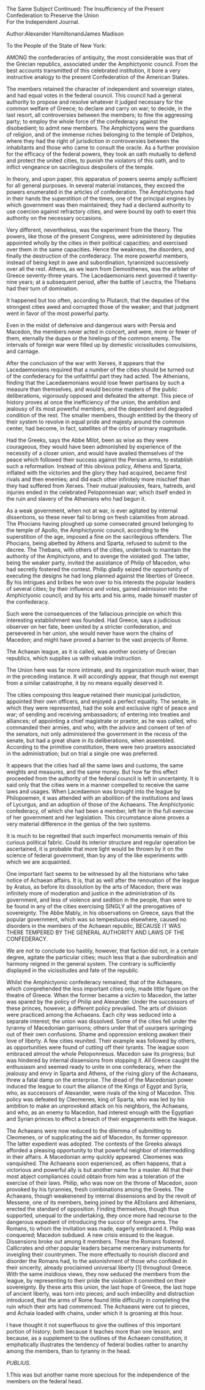The Same Subject Continued: The Insufficiency of the Present Confederation to Preserve the Union  
For the Independent Journal.

Author:Alexander HamiltonandJames Madison

To the People of the State of New York:

AMONG the confederacies of antiquity, the most considerable was that of the Grecian republics, associated under the Amphictyonic council. From the best accounts transmitted of this celebrated institution, it bore a very instructive analogy to the present Confederation of the American States.

The members retained the character of independent and sovereign states, and had equal votes in the federal council. This council had a general authority to propose and resolve whatever it judged necessary for the common welfare of Greece; to declare and carry on war; to decide, in the last resort, all controversies between the members; to fine the aggressing party; to employ the whole force of the confederacy against the disobedient; to admit new members. The Amphictyons were the guardians of religion, and of the immense riches belonging to the temple of Delphos, where they had the right of jurisdiction in controversies between the inhabitants and those who came to consult the oracle. As a further provision for the efficacy of the federal powers, they took an oath mutually to defend and protect the united cities, to punish the violators of this oath, and to inflict vengeance on sacrilegious despoilers of the temple.

In theory, and upon paper, this apparatus of powers seems amply sufficient for all general purposes. In several material instances, they exceed the powers enumerated in the articles of confederation. The Amphictyons had in their hands the superstition of the times, one of the principal engines by which government was then maintained; they had a declared authority to use coercion against refractory cities, and were bound by oath to exert this authority on the necessary occasions.

Very different, nevertheless, was the experiment from the theory. The powers, like those of the present Congress, were administered by deputies appointed wholly by the cities in their political capacities; and exercised over them in the same capacities. Hence the weakness, the disorders, and finally the destruction of the confederacy. The more powerful members, instead of being kept in awe and subordination, tyrannized successively over all the rest. Athens, as we learn from Demosthenes, was the arbiter of Greece seventy-three years. The Lacedaemonians next governed it twenty-nine years; at a subsequent period, after the battle of Leuctra, the Thebans had their turn of domination.

It happened but too often, according to Plutarch, that the deputies of the strongest cities awed and corrupted those of the weaker; and that judgment went in favor of the most powerful party.

Even in the midst of defensive and dangerous wars with Persia and Macedon, the members never acted in concert, and were, more or fewer of them, eternally the dupes or the hirelings of the common enemy. The intervals of foreign war were filled up by domestic vicissitudes convulsions, and carnage.

After the conclusion of the war with Xerxes, it appears that the Lacedaemonians required that a number of the cities should be turned out of the confederacy for the unfaithful part they had acted. The Athenians, finding that the Lacedaemonians would lose fewer partisans by such a measure than themselves, and would become masters of the public deliberations, vigorously opposed and defeated the attempt. This piece of history proves at once the inefficiency of the union, the ambition and jealousy of its most powerful members, and the dependent and degraded condition of the rest. The smaller members, though entitled by the theory of their system to revolve in equal pride and majesty around the common center, had become, in fact, satellites of the orbs of primary magnitude.

Had the Greeks, says the Abbe Milot, been as wise as they were courageous, they would have been admonished by experience of the necessity of a closer union, and would have availed themselves of the peace which followed their success against the Persian arms, to establish such a reformation. Instead of this obvious policy, Athens and Sparta, inflated with the victories and the glory they had acquired, became first rivals and then enemies; and did each other infinitely more mischief than they had suffered from Xerxes. Their mutual jealousies, fears, hatreds, and injuries ended in the celebrated Peloponnesian war; which itself ended in the ruin and slavery of the Athenians who had begun it.

As a weak government, when not at war, is ever agitated by internal dissentions, so these never fail to bring on fresh calamities from abroad. The Phocians having ploughed up some consecrated ground belonging to the temple of Apollo, the Amphictyonic council, according to the superstition of the age, imposed a fine on the sacrilegious offenders. The Phocians, being abetted by Athens and Sparta, refused to submit to the decree. The Thebans, with others of the cities, undertook to maintain the authority of the Amphictyons, and to avenge the violated god. The latter, being the weaker party, invited the assistance of Philip of Macedon, who had secretly fostered the contest. Philip gladly seized the opportunity of executing the designs he had long planned against the liberties of Greece. By his intrigues and bribes he won over to his interests the popular leaders of several cities; by their influence and votes, gained admission into the Amphictyonic council; and by his arts and his arms, made himself master of the confederacy.

Such were the consequences of the fallacious principle on which this interesting establishment was founded. Had Greece, says a judicious observer on her fate, been united by a stricter confederation, and persevered in her union, she would never have worn the chains of Macedon; and might have proved a barrier to the vast projects of Rome.

The Achaean league, as it is called, was another society of Grecian republics, which supplies us with valuable instruction.

The Union here was far more intimate, and its organization much wiser, than in the preceding instance. It will accordingly appear, that though not exempt from a similar catastrophe, it by no means equally deserved it.

The cities composing this league retained their municipal jurisdiction, appointed their own officers, and enjoyed a perfect equality. The senate, in which they were represented, had the sole and exclusive right of peace and war; of sending and receiving ambassadors; of entering into treaties and alliances; of appointing a chief magistrate or praetor, as he was called, who commanded their armies, and who, with the advice and consent of ten of the senators, not only administered the government in the recess of the senate, but had a great share in its deliberations, when assembled. According to the primitive constitution, there were two praetors associated in the administration; but on trial a single one was preferred.

It appears that the cities had all the same laws and customs, the same weights and measures, and the same money. But how far this effect proceeded from the authority of the federal council is left in uncertainty. It is said only that the cities were in a manner compelled to receive the same laws and usages. When Lacedaemon was brought into the league by Philopoemen, it was attended with an abolition of the institutions and laws of Lycurgus, and an adoption of those of the Achaeans. The Amphictyonic confederacy, of which she had been a member, left her in the full exercise of her government and her legislation. This circumstance alone proves a very material difference in the genius of the two systems.

It is much to be regretted that such imperfect monuments remain of this curious political fabric. Could its interior structure and regular operation be ascertained, it is probable that more light would be thrown by it on the science of federal government, than by any of the like experiments with which we are acquainted.

One important fact seems to be witnessed by all the historians who take notice of Achaean affairs. It is, that as well after the renovation of the league by Aratus, as before its dissolution by the arts of Macedon, there was infinitely more of moderation and justice in the administration of its government, and less of violence and sedition in the people, than were to be found in any of the cities exercising SINGLY all the prerogatives of sovereignty. The Abbe Mably, in his observations on Greece, says that the popular government, which was so tempestuous elsewhere, caused no disorders in the members of the Achaean republic, BECAUSE IT WAS THERE TEMPERED BY THE GENERAL AUTHORITY AND LAWS OF THE CONFEDERACY.

We are not to conclude too hastily, however, that faction did not, in a certain degree, agitate the particular cities; much less that a due subordination and harmony reigned in the general system. The contrary is sufficiently displayed in the vicissitudes and fate of the republic.

Whilst the Amphictyonic confederacy remained, that of the Achaeans, which comprehended the less important cities only, made little figure on the theatre of Greece. When the former became a victim to Macedon, the latter was spared by the policy of Philip and Alexander. Under the successors of these princes, however, a different policy prevailed. The arts of division were practiced among the Achaeans. Each city was seduced into a separate interest; the union was dissolved. Some of the cities fell under the tyranny of Macedonian garrisons; others under that of usurpers springing out of their own confusions. Shame and oppression erelong awaken their love of liberty. A few cities reunited. Their example was followed by others, as opportunities were found of cutting off their tyrants. The league soon embraced almost the whole Peloponnesus. Macedon saw its progress; but was hindered by internal dissensions from stopping it. All Greece caught the enthusiasm and seemed ready to unite in one confederacy, when the jealousy and envy in Sparta and Athens, of the rising glory of the Achaeans, threw a fatal damp on the enterprise. The dread of the Macedonian power induced the league to court the alliance of the Kings of Egypt and Syria, who, as successors of Alexander, were rivals of the king of Macedon. This policy was defeated by Cleomenes, king of Sparta, who was led by his ambition to make an unprovoked attack on his neighbors, the Achaeans, and who, as an enemy to Macedon, had interest enough with the Egyptian and Syrian princes to effect a breach of their engagements with the league.

The Achaeans were now reduced to the dilemma of submitting to Cleomenes, or of supplicating the aid of Macedon, its former oppressor. The latter expedient was adopted. The contests of the Greeks always afforded a pleasing opportunity to that powerful neighbor of intermeddling in their affairs. A Macedonian army quickly appeared. Cleomenes was vanquished. The Achaeans soon experienced, as often happens, that a victorious and powerful ally is but another name for a master. All that their most abject compliances could obtain from him was a toleration of the exercise of their laws. Philip, who was now on the throne of Macedon, soon provoked by his tyrannies, fresh combinations among the Greeks. The Achaeans, though weakenened by internal dissensions and by the revolt of Messene, one of its members, being joined by the AEtolians and Athenians, erected the standard of opposition. Finding themselves, though thus supported, unequal to the undertaking, they once more had recourse to the dangerous expedient of introducing the succor of foreign arms. The Romans, to whom the invitation was made, eagerly embraced it. Philip was conquered; Macedon subdued. A new crisis ensued to the league. Dissensions broke out among it members. These the Romans fostered. Callicrates and other popular leaders became mercenary instruments for inveigling their countrymen. The more effectually to nourish discord and disorder the Romans had, to the astonishment of those who confided in their sincerity, already proclaimed universal liberty \[1\] throughout Greece. With the same insidious views, they now seduced the members from the league, by representing to their pride the violation it committed on their sovereignty. By these arts this union, the last hope of Greece, the last hope of ancient liberty, was torn into pieces; and such imbecility and distraction introduced, that the arms of Rome found little difficulty in completing the ruin which their arts had commenced. The Achaeans were cut to pieces, and Achaia loaded with chains, under which it is groaning at this hour.

I have thought it not superfluous to give the outlines of this important portion of history; both because it teaches more than one lesson, and because, as a supplement to the outlines of the Achaean constitution, it emphatically illustrates the tendency of federal bodies rather to anarchy among the members, than to tyranny in the head.

_PUBLIUS._

1.This was but another name more specious for the independence of the members on the federal head.

